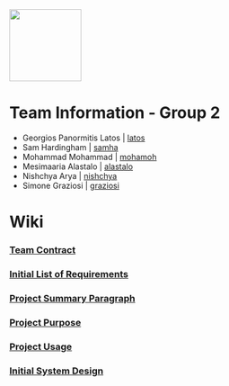 <img src="https://i.imgur.com/5ArlAM2.png" width="128" height="128">

#

# Team Information - Group 2
- Georgios Panormitis Latos | [latos](https://git.chalmers.se/latos)
- Sam Hardingham | [samha](https://git.chalmers.se/samha)
- Mohammad Mohammad | [mohamoh](https://git.chalmers.se/mohamoh)
- Mesimaaria Alastalo | [alastalo](https://git.chalmers.se/alastalo)
- Nishchya Arya | [nishchya](https://git.chalmers.se/nishchya)
- Simone Graziosi | [graziosi](https://git.chalmers.se/graziosi)

# Wiki
### [Team Contract](https://git.chalmers.se/courses/dit113/2023/group-2/group-2/-/wikis/Team-Contract)
### [Initial List of Requirements](https://git.chalmers.se/courses/dit113/2023/group-2/group-2/-/wikis/Initial-List-of-Requirements)
### [Project Summary Paragraph](https://git.chalmers.se/courses/dit113/2023/group-2/group-2/-/wikis/Project-Summary-Paragraph)
### [Project Purpose](https://git.chalmers.se/courses/dit113/2023/group-2/group-2/-/wikis/Project-Purpose)
### [Project Usage](https://git.chalmers.se/courses/dit113/2023/group-2/group-2/-/wikis/Project-Usage)
### [Initial System Design](https://git.chalmers.se/courses/dit113/2023/group-2/group-2/-/wikis/Initial-System-Design)












